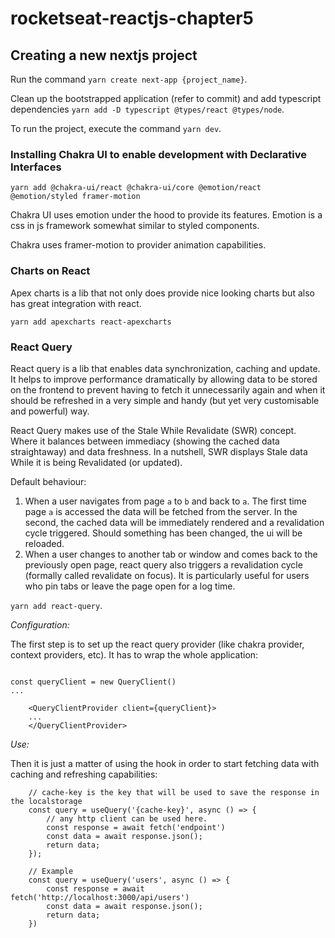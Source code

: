 # rocketseat-reactjs-chapter5

## Creating a new nextjs project

Run the command `yarn create next-app {project_name}`.

Clean up the bootstrapped application (refer to commit) and add typescript dependencies `yarn add -D typescript @types/react @types/node`.

To run the project, execute the command `yarn dev`.

### Installing Chakra UI to enable development with Declarative Interfaces

`yarn add @chakra-ui/react @chakra-ui/core @emotion/react @emotion/styled framer-motion`

Chakra UI uses emotion under the hood to provide its features. Emotion is a css in js framework somewhat similar to styled components.

Chakra uses framer-motion to provider animation capabilities.

### Charts on React

Apex charts is a lib that not only does provide nice looking charts but also has great integration with react.

`yarn add apexcharts react-apexcharts`


### React Query

React query is a lib that enables data synchronization, caching and update. It helps to improve performance dramatically 
by allowing data to be stored on the frontend to prevent having to fetch it unnecessarily again and when it should be refreshed
in a very simple and handy (but yet very customisable and powerful) way.

React Query makes use of the Stale While Revalidate (SWR) concept. Where it balances between immediacy (showing the cached data straightaway) and data freshness.
In a nutshell, SWR displays Stale data While it is being Revalidated (or updated).

Default behaviour:

1. When a user navigates from page `a` to `b` and back to `a`. The first time page `a` is accessed the data will be fetched from the server. In the second, the cached data will be immediately rendered and a revalidation cycle triggered.
Should something has been changed, the ui will be reloaded.
2. When a user changes to another tab or window and comes back to the previously open page, react query also triggers a revalidation cycle (formally called revalidate on focus). It is particularly useful for users who pin tabs or leave the page open for a log time.


`yarn add react-query`.

*Configuration:*

The first step is to set up the react query provider (like chakra provider, context providers, etc). It has to wrap the whole application:

```

const queryClient = new QueryClient()
...

    <QueryClientProvider client={queryClient}>
    ...
    </QueryClientProvider>

```

*Use:*

Then it is just a matter of using the hook in order to start fetching data with caching and refreshing capabilities:

```
    // cache-key is the key that will be used to save the response in the localstorage
    const query = useQuery('{cache-key}', async () => {
        // any http client can be used here.
        const response = await fetch('endpoint')
        const data = await response.json();
        return data;
    });

    // Example
    const query = useQuery('users', async () => {
        const response = await fetch('http://localhost:3000/api/users')
        const data = await response.json();
        return data;
    })
```
